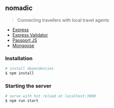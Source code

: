 ## nomadic

> Connecting travellers with local travel agents

- [Express](https://expressjs.com)
- [Express Validator](https://express-validator.github.io)
- [Passport JS](http://www.passportjs.org)
- [Mongoose](https://mongoosejs.com)

### Installation

``` bash
# install dependencies
$ npm install
```

### Starting the server

``` bash
# serve with hot reload at localhost:3000
$ npm run start
```
